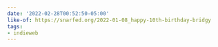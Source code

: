 ```yaml
---
date: '2022-02-28T00:52:50-05:00'
like-of: https://snarfed.org/2022-01-08_happy-10th-birthday-bridgy
tags:
- indieweb
---
```


